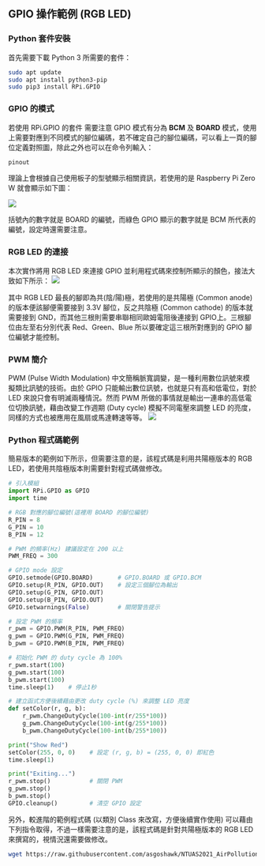 ## GPIO 操作範例 (RGB LED)

### Python 套件安裝
首先需要下載 Python 3 所需要的套件：
```bash
sudo apt update
sudo apt install python3-pip
sudo pip3 install RPi.GPIO
```

### GPIO 的模式
若使用 RPi.GPIO 的套件 需要注意 GPIO 模式有分為 **BCM** 及 **BOARD** 模式，使用上需要對應到不同模式的腳位編碼，若不確定自己的腳位編碼，可以看上一頁的腳位定義對照圖，除此之外也可以在命令列輸入：
```bash
pinout
```
理論上會根據自己使用板子的型號顯示相關資訊，若使用的是 Raspberry Pi Zero W 就會顯示如下圖：

![](https://i.imgur.com/mjbGHmk.png)

括號內的數字就是 BOARD 的編號，而綠色 GPIO 顯示的數字就是 BCM 所代表的編號，設定時還需要注意。 

### RGB LED 的連接

本次實作將用 RGB LED 來連接 GPIO 並利用程式碼來控制所顯示的顏色，接法大致如下所示：
![](https://i.imgur.com/rOpZGvA.png)

其中 RGB LED 最長的腳即為共(陰/陽)極，若使用的是共陽極 (Common anode) 的版本便該腳便需要接到 3.3V 腳位，反之共陰極 (Common cathode) 的版本就需要接到 GND，而其他三根則需要串聯相同歐姆電阻後連接到 GPIO上。三根腳位由左至右分別代表 Red、Green、Blue 所以要確定這三根所對應到的 GPIO 腳位編號才能控制。 

### PWM 簡介

PWM (Pulse Width Modulation) 中文簡稱脈寬調變，是一種利用數位訊號來模擬類比訊號的技術。由於 GPIO 只能輸出數位訊號，也就是只有高和低電位，對於 LED 來說只會有明滅兩種情況。然而 PWM 所做的事情就是輸出一連串的高低電位切換訊號，藉由改變工作週期 (Duty cycle) 模擬不同電壓來調整 LED 的亮度，同樣的方式也被應用在風扇或馬達轉速等等。
![](https://i.stack.imgur.com/g1C2r.png)

### Python 程式碼範例

簡易版本的範例如下所示，但需要注意的是，該程式碼是利用共陽極版本的 RGB LED，若使用共陰極版本則需要針對程式碼做修改。

```python 
# 引入模組
import RPi.GPIO as GPIO
import time

# RGB 對應的腳位編號(這裡用 BOARD 的腳位編號)
R_PIN = 8
G_PIN = 10
B_PIN = 12

# PWM 的頻率(Hz) 建議設定在 200 以上
PWM_FREQ = 300    

# GPIO mode 設定
GPIO.setmode(GPIO.BOARD)       # GPIO.BOARD 或 GPIO.BCM
GPIO.setup(R_PIN, GPIO.OUT)    # 設定三個腳位為輸出
GPIO.setup(G_PIN, GPIO.OUT)
GPIO.setup(B_PIN, GPIO.OUT)
GPIO.setwarnings(False)        # 關閉警告提示

# 設定 PWM 的頻率
r_pwm = GPIO.PWM(R_PIN, PWM_FREQ)
g_pwm = GPIO.PWM(G_PIN, PWM_FREQ)
b_pwm = GPIO.PWM(B_PIN, PWM_FREQ)

# 初始化 PWM 的 duty cycle 為 100%
r_pwm.start(100)
g_pwm.start(100)
b_pwm.start(100)
time.sleep(1)    # 停止1秒

# 建立函式方便後續藉由更改 duty cycle (%) 來調整 LED 亮度
def setColor(r, g, b):
    r_pwm.ChangeDutyCycle(100-int(r/255*100))
    g_pwm.ChangeDutyCycle(100-int(g/255*100))
    b_pwm.ChangeDutyCycle(100-int(b/255*100))

print("Show Red")
setColor(255, 0, 0)    # 設定 (r, g, b) = (255, 0, 0) 即紅色
time.sleep(1)

print("Exiting...")
r_pwm.stop()           # 關閉 PWM
g_pwm.stop()
b_pwm.stop()
GPIO.cleanup()         # 清空 GPIO 設定
```

另外，較進階的範例程式碼 (以類別 Class 來改寫，方便後續實作使用) 可以藉由下列指令取得，不過一樣需要注意的是，該程式碼是針對共陽極版本的 RGB LED 來撰寫的，視情況還需要做修改。

```bash
wget https://raw.githubusercontent.com/asgoshawk/NTUAS2021_AirPollutionLab/gh-pages/example_code/rgb_pwm.py
```
